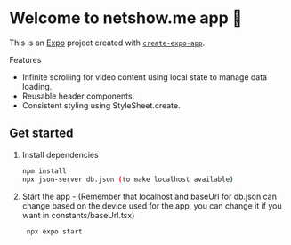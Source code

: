 # Welcome to netshow.me app 👋

This is an [Expo](https://expo.dev) project created with [`create-expo-app`](https://www.npmjs.com/package/create-expo-app).

Features
   - Infinite scrolling for video content using local state to manage data loading.
   - Reusable header components.
   - Consistent styling using StyleSheet.create.

## Get started

1. Install dependencies

   ```bash
   npm install
   npx json-server db.json (to make localhost available)
   ```

2. Start the app - (Remember that localhost and baseUrl for db.json can change based on the device used for the app, you can change it if you want in constants/baseUrl.tsx)

   ```bash
    npx expo start
   ```
